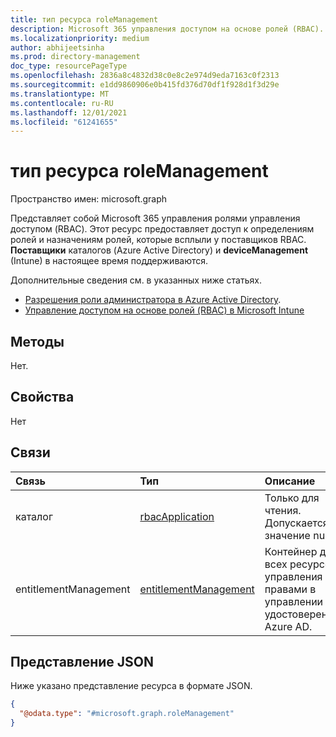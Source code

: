 ```yaml
---
title: тип ресурса roleManagement
description: Microsoft 365 управления доступом на основе ролей (RBAC).
ms.localizationpriority: medium
author: abhijeetsinha
ms.prod: directory-management
doc_type: resourcePageType
ms.openlocfilehash: 2836a8c4832d38c0e8c2e974d9eda7163c0f2313
ms.sourcegitcommit: e1dd9860906e0b415fd376d70df1f928d1f3d29e
ms.translationtype: MT
ms.contentlocale: ru-RU
ms.lasthandoff: 12/01/2021
ms.locfileid: "61241655"
---
```

# <a name="rolemanagement-resource-type"></a>тип ресурса roleManagement

Пространство имен: microsoft.graph

Представляет собой Microsoft 365 управления ролями управления доступом (RBAC). Этот ресурс предоставляет доступ к определениям ролей и назначениям ролей, которые всплыли у поставщиков RBAC. **Поставщики** каталогов (Azure Active Directory) и **deviceManagement** (Intune) в настоящее время поддерживаются.

Дополнительные сведения см. в указанных ниже статьях. 
* [Разрешения роли администратора в Azure Active Directory](/azure/active-directory/roles/custom-overview).
* [Управление доступом на основе ролей (RBAC) в Microsoft Intune](/mem/intune/fundamentals/role-based-access-control)

## <a name="methods"></a>Методы

Нет.

## <a name="properties"></a>Свойства

Нет

## <a name="relationships"></a>Связи

| Связь | Тип        | Описание |
|:-------------|:------------|:------------|
|каталог|[rbacApplication](rbacapplication.md)| Только для чтения. Допускается значение null.|
|entitlementManagement|[entitlementManagement](entitlementmanagement.md)| Контейнер для всех ресурсов управления правами в управлении удостоверением Azure AD.|

## <a name="json-representation"></a>Представление JSON

Ниже указано представление ресурса в формате JSON.
<!-- {
  "blockType": "resource",
  "@odata.type": "microsoft.graph.roleManagement",
  "openType": false
}
-->
``` json
{
  "@odata.type": "#microsoft.graph.roleManagement"
}
```